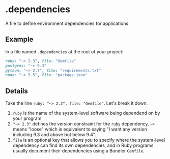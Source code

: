 # .dependencies
A file to define environment dependencies for applications

## Example

In a file named `.dependencies` at the root of your project:

```ruby
ruby: "~> 2.3", file: "Gemfile"
postgres: "~> 9.3"
python: "~> 2.7", file: "requirements.txt"
node: "~> 5.5", file: "package.json"
```

## Details

Take the line `ruby: "~> 2.3", file: "Gemfile"`. Let's break it down.

1. `ruby` is the name of the system-level software being dependend on by your program
2. `"~> 2.3"` defines the version constraint for the `ruby` dependency, `~>` means "loose" which is equivalent to saying "I want any version including 9.3 and above but below 9.4".
3. `file` is an optional key that allows you to specify where the system-level dependency can find its own dependencies, and in Ruby programs usually document their dependencies using a Bundler `Gemfile`.
